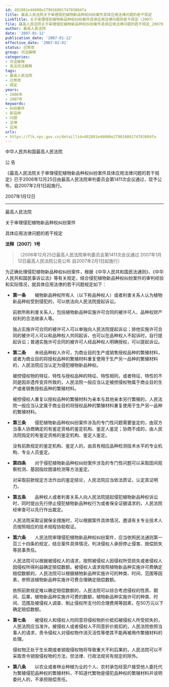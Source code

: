 ```yaml
---
id: 402881e46000e27901600174703804fa
title: 最高人民法院关于审理侵犯植物新品种权纠纷案件具体应用法律问题的若干规定
LinkTitle: 关于审理侵犯植物新品种权纠纷案件具体应用法律问题的若干规定（2007）
file: 最高人民法院关于审理侵犯植物新品种权纠纷案件具体应用法律问题的若干规定_20070112_402881e46000e27901600174703804fa.docx
author: 最高人民法院
date: '2007-01-12'
publication_date: '2007-01-12'
effective_date: '2007-02-01'
status: 已修改
group: 司法解释
categories:
- 司法解释
- 高法司法解释
tags:
- 最高人民法院
- 已修改
- 规定
years:
- 2006年
- 2007年
keywords:
- 纠纷案件
- 新品种
- 问题
- 法律
- 应用
urls:
- https://flk.npc.gov.cn/detail?id=402881e46000e27901600174703804fa
---
```


中华人民共和国最高人民法院

公 告

《最高人民法院关于审理侵犯植物新品种权纠纷案件具体应用法律问题的若干规定》已于2006年12月25日由最高人民法院审判委员会第1411次会议通过，现予公布，自2007年2月1日起施行。

2007年1月12日

---

最高人民法院

关于审理侵犯植物新品种权纠纷案件

具体应用法律问题的若干规定

**法释〔2007〕1号**

> （2006年12月25日最高人民法院审判委员会第1411次会议通过 2007年1月12日最高人民法院公告公布 自2007年2月1日起施行）

为正确处理侵犯植物新品种权纠纷案件，根据《中华人民共和国民法通则》、《中华人民共和国民事诉讼法》等有关规定，结合侵犯植物新品种权纠纷案件的审判经验和实际情况，就具体应用法律的若干问题规定如下：

- **第一条**　　植物新品种权所有人（以下称品种权人）或者利害关系人认为植物新品种权受到侵犯的，可以依法向人民法院提起诉讼。

  前款所称利害关系人，包括植物新品种实施许可合同的被许可人、品种权财产权利的合法继承人等。

  独占实施许可合同的被许可人可以单独向人民法院提起诉讼；排他实施许可合同的被许可人可以和品种权人共同起诉，也可以在品种权人不起诉时，自行提起诉讼；普通实施许可合同的被许可人经品种权人明确授权，可以提起诉讼。

- **第二条**　　未经品种权人许可，为商业目的生产或销售授权品种的繁殖材料，或者为商业目的将授权品种的繁殖材料重复使用于生产另一品种的繁殖材料的，人民法院应当认定为侵犯植物新品种权。

  被控侵权物的特征、特性与授权品种的特征、特性相同，或者特征、特性的不同是因非遗传变异所致的，人民法院一般应当认定被控侵权物属于商业目的生产或者销售授权品种的繁殖材料。

  被控侵权人重复以授权品种的繁殖材料为亲本与其他亲本另行繁殖的，人民法院一般应当认定属于商业目的将授权品种的繁殖材料重复使用于生产另一品种的繁殖材料。

- **第三条**　　侵犯植物新品种权纠纷案件涉及的专门性问题需要鉴定的，由双方当事人协商确定的有鉴定资格的鉴定机构、鉴定人鉴定；协商不成的，由人民法院指定的有鉴定资格的鉴定机构、鉴定人鉴定。

  没有前款规定的鉴定机构、鉴定人的，由具有相应品种检测技术水平的专业机构、专业人员鉴定。

- **第四条**　　对于侵犯植物新品种权纠纷案件涉及的专门性问题可以采取田间观察检测、基因指纹图谱检测等方法鉴定。

  对采取前款规定方法作出的鉴定结论，人民法院应当依法质证，认定其证明力。

- **第五条**　　品种权人或者利害关系人向人民法院提起侵犯植物新品种权诉讼时，同时提出先行停止侵犯植物新品种权行为或者保全证据请求的，人民法院经审查可以先行作出裁定。

  人民法院采取证据保全措施时，可以根据案件具体情况，邀请有关专业技术人员按照相应的技术规程协助取证。

- **第六条**　　人民法院审理侵犯植物新品种权纠纷案件，应当依照民法通则第一百三十四条的规定，结合案件具体情况，判决侵权人承担停止侵害、赔偿损失等民事责任。

  人民法院可以根据被侵权人的请求，按照被侵权人因侵权所受损失或者侵权人因侵权所得利益确定赔偿数额。被侵权人请求按照植物新品种实施许可费确定赔偿数额的，人民法院可以根据植物新品种实施许可的种类、时间、范围等因素，参照该植物新品种实施许可费合理确定赔偿数额。

  依照前款规定难以确定赔偿数额的，人民法院可以综合考虑侵权的性质、期间、后果，植物新品种实施许可费的数额，植物新品种实施许可的种类、时间、范围及被侵权人调查、制止侵权所支付的合理费用等因素，在50万元以下确定赔偿数额。

- **第七条**　　被侵权人和侵权人均同意将侵权物折价抵扣被侵权人所受损失的，人民法院应当准许。被侵权人或者侵权人不同意折价抵扣的，人民法院依照当事人的请求，责令侵权人对侵权物作消灭活性等使其不能再被用作繁殖材料的处理。

  侵权物正处于生长期或者销毁侵权物将导致重大不利后果的，人民法院可以不采取责令销毁侵权物的方法，但法律、行政法规另有规定的除外。

- **第八条**　　以农业或者林业种植为业的个人、农村承包经营户接受他人委托代为繁殖侵犯品种权的繁殖材料，不知道代繁物是侵犯品种权的繁殖材料并说明委托人的，不承担赔偿责任。
